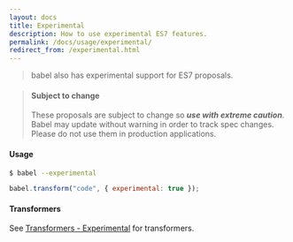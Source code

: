 ```yaml
---
layout: docs
title: Experimental
description: How to use experimental ES7 features.
permalink: /docs/usage/experimental/
redirect_from: /experimental.html
---
```


> babel also has experimental support for ES7 proposals.

<blockquote class="babel-callout babel-callout-danger">
  <h4>Subject to change</h4>
  <p>
    These proposals are subject to change so <strong><em>use with extreme
    caution</em></strong>. Babel may update without warning in order to track spec
    changes. Please do not use them in production applications.
  </p>
</blockquote>

#### Usage

```sh
$ babel --experimental
```

```js
babel.transform("code", { experimental: true });
```

#### Transformers

See [Transformers - Experimental](/docs/usage/transformers#es7-experimental-)
for transformers.
